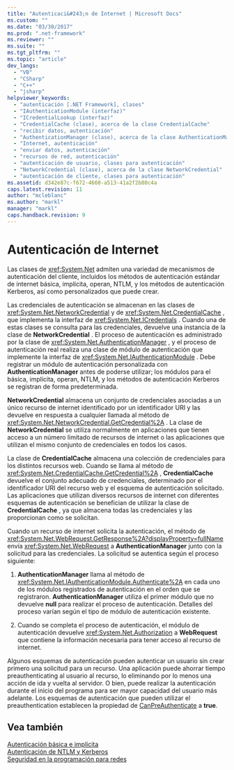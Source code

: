 ```yaml
---
title: "Autenticaci&#243;n de Internet | Microsoft Docs"
ms.custom: ""
ms.date: "03/30/2017"
ms.prod: ".net-framework"
ms.reviewer: ""
ms.suite: ""
ms.tgt_pltfrm: ""
ms.topic: "article"
dev_langs: 
  - "VB"
  - "CSharp"
  - "C++"
  - "jsharp"
helpviewer_keywords: 
  - "autenticación [.NET Framework], clases"
  - "IAuthenticationModule (interfaz)"
  - "ICredentialLookup (interfaz)"
  - "CredentialCache (clase), acerca de la clase CredentialCache"
  - "recibir datos, autenticación"
  - "AuthenticationManager (clase), acerca de la clase AuthenticationManager"
  - "Internet, autenticación"
  - "enviar datos, autenticación"
  - "recursos de red, autenticación"
  - "autenticación de usuario, clases para autenticación"
  - "NetworkCredential (clase), acerca de la clase NetworkCredential"
  - "autenticación de cliente, clases para autenticación"
ms.assetid: d342e87c-f672-4660-a513-41a2f2b80c4a
caps.latest.revision: 11
author: "mcleblanc"
ms.author: "markl"
manager: "markl"
caps.handback.revision: 9
---
```

# Autenticaci&#243;n de Internet
Las clases de <xref:System.Net> admiten una variedad de mecanismos de autenticación del cliente, incluidos los métodos de autenticación estándar de internet básica, implícita, operan, NTLM, y los métodos de autenticación Kerberos, así como personalizados que puede crear.  
  
 Las credenciales de autenticación se almacenan en las clases de <xref:System.Net.NetworkCredential> y de <xref:System.Net.CredentialCache> , que implementa la interfaz de <xref:System.Net.ICredentials> .  Cuando una de estas clases se consulta para las credenciales, devuelve una instancia de la clase de **NetworkCredential** .  El proceso de autenticación es administrado por la clase de <xref:System.Net.AuthenticationManager> , y el proceso de autenticación real realiza una clase de módulo de autenticación que implemente la interfaz de <xref:System.Net.IAuthenticationModule> .  Debe registrar un módulo de autenticación personalizada con **AuthenticationManager** antes de poderse utilizar; los módulos para el básica, implícita, operan, NTLM, y los métodos de autenticación Kerberos se registran de forma predeterminada.  
  
 **NetworkCredential** almacena un conjunto de credenciales asociadas a un único recurso de internet identificado por un identificador URI y las devuelve en respuesta a cualquier llamada al método de <xref:System.Net.NetworkCredential.GetCredential%2A> .  La clase de **NetworkCredential** se utiliza normalmente en aplicaciones que tienen acceso a un número limitado de recursos de internet o las aplicaciones que utilizan el mismo conjunto de credenciales en todos los casos.  
  
 La clase de **CredentialCache** almacena una colección de credenciales para los distintos recursos web.  Cuando se llama al método de <xref:System.Net.CredentialCache.GetCredential%2A> , **CredentialCache** devuelve el conjunto adecuado de credenciales, determinado por el identificador URI del recurso web y el esquema de autenticación solicitado.  Las aplicaciones que utilizan diversos recursos de internet con diferentes esquemas de autenticación se benefician de utilizar la clase de **CredentialCache** , ya que almacena todas las credenciales y las proporcionan como se solicitan.  
  
 Cuando un recurso de internet solicita la autenticación, el método de <xref:System.Net.WebRequest.GetResponse%2A?displayProperty=fullName> envía <xref:System.Net.WebRequest> a **AuthenticationManager** junto con la solicitud para las credenciales.  La solicitud se autentica según el proceso siguiente:  
  
1.  **AuthenticationManager** llama al método de <xref:System.Net.IAuthenticationModule.Authenticate%2A> en cada uno de los módulos registrados de autenticación en el orden que se registraron.  **AuthenticationManager** utiliza el primer módulo que no devuelve **null** para realizar el proceso de autenticación.  Detalles del proceso varían según el tipo de módulo de autenticación existente.  
  
2.  Cuando se completa el proceso de autenticación, el módulo de autenticación devuelve <xref:System.Net.Authorization> a **WebRequest** que contiene la información necesaria para tener acceso al recurso de internet.  
  
 Algunos esquemas de autenticación pueden autenticar un usuario sin crear primero una solicitud para un recurso.  Una aplicación puede ahorrar tiempo preauthenticating al usuario al recurso, lo eliminando por lo menos una acción de ida y vuelta al servidor.  O bien, puede realizar la autenticación durante el inicio del programa para ser mayor capacidad del usuario más adelante.  Los esquemas de autenticación que pueden utilizar el preauthentication establecen la propiedad de [CanPreAuthenticate](frlrfsystemnetiauthenticationmoduleclasspreauthenticatetopic) a **true**.  
  
## Vea también  
 [Autenticación básica e implícita](../../../docs/framework/network-programming/basic-and-digest-authentication.md)   
 [Autenticación de NTLM y Kerberos](../../../docs/framework/network-programming/ntlm-and-kerberos-authentication.md)   
 [Seguridad en la programación para redes](../../../docs/framework/network-programming/security-in-network-programming.md)